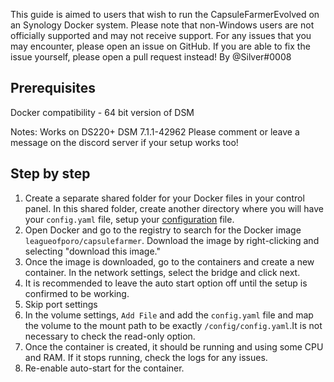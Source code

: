 This guide is aimed to users that wish to run the CapsuleFarmerEvolved on an Synology Docker system. Please note that non-Windows users are not officially supported and may not receive support. For any issues that you may encounter, please open an issue on GitHub. If you are able to fix the issue yourself, please open a pull request instead!
By @Silver#0008

## Prerequisites 
Docker compatibility - 64 bit version of DSM

Notes: Works on DS220+ DSM 7.1.1-42962 
Please comment or leave a message on the discord server if your setup works too! 

## Step by step
1. Create a separate shared folder for your Docker files in your control panel. In this shared folder, create another directory where you will have your `config.yaml` file, setup your [configuration](Configuration) file.  
2. Open Docker and go to the registry to search for the Docker image `leagueofporo/capsulefarmer`. Download the image by right-clicking and selecting "download this image."
3. Once the image is downloaded, go to the containers and create a new container. In the network settings, select the bridge and click next.
4. It is recommended to leave the auto start option off until the setup is confirmed to be working.
5. Skip port settings
6. In the volume settings, `Add File` and add the `config.yaml` file and map the volume to the mount path to be exactly `/config/config.yaml`.It is not necessary to check the read-only option.
7. Once the container is created, it should be running and using some CPU and RAM. If it stops running, check the logs for any issues.
8. Re-enable auto-start for the container. 